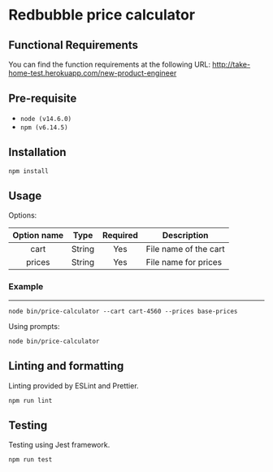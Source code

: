 # Redbubble price calculator

## Functional Requirements

You can find the function requirements at the following URL:
http://take-home-test.herokuapp.com/new-product-engineer

## Pre-requisite

- `node (v14.6.0)`
- `npm (v6.14.5)`

## Installation

```
npm install
```

## Usage

Options:

| Option name | Type   | Required | Description           |
| :---------: | ------ | :------: | --------------------- |
|    cart     | String |   Yes    | File name of the cart |
|   prices    | String |   Yes    | File name for prices  |

### Example

---

```
node bin/price-calculator --cart cart-4560 --prices base-prices
```

Using prompts:

```
node bin/price-calculator
```

## Linting and formatting

Linting provided by ESLint and Prettier.

```
npm run lint
```

## Testing

Testing using Jest framework.

```
npm run test
```
